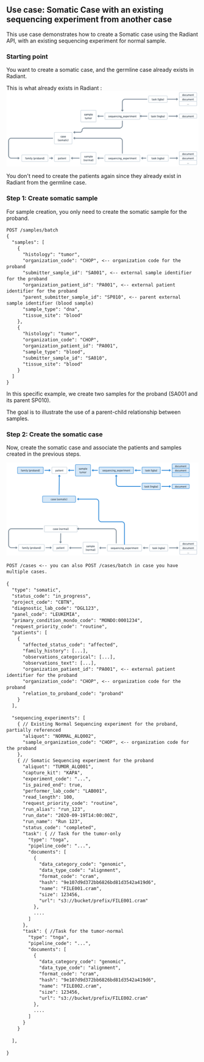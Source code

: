 ## Use case: Somatic Case with an existing sequencing experiment from another case 

This use case demonstrates how to create a Somatic case using the Radiant API, with an existing sequencing experiment for normal sample. 


### Starting point  
You want to create a somatic case, and the germline case already exists in Radiant. 

This is what already exists in Radiant :
![img/initial_solo_germinal.png](img/initial_solo_germinal.png)

You don't need to create the patients again since they already exist in Radiant from the germline case.
  

### Step 1: Create somatic sample
For sample creation, you only need to create the somatic sample for the proband.

```
POST /samples/batch
{
  "samples": [
    {
      "histology": "tumor",
      "organization_code": "CHOP", <-- organization code for the proband
      "submitter_sample_id": "SA001", <-- external sample identifier for the proband
      "organization_patient_id": "PA001", <-- external patient identifier for the proband
      "parent_submitter_sample_id": "SP010", <-- parent external sample identifier (blood sample)
      "sample_type": "dna",
      "tissue_site": "blood"
    },
    {
      "histology": "tumor",
      "organization_code": "CHOP",
      "organization_patient_id": "PA001",
      "sample_type": "blood",
      "submitter_sample_id": "SA010",
      "tissue_site": "blood"
    }            
  ]
} 
```

In this specific example, we create two samples for the proband (SA001 and its parent SP010).

The goal is to illustrate the use of a parent-child relationship between samples.

### Step 2: Create the somatic case

Now, create the somatic case and associate the patients and samples created in the previous steps.

![img/complete_somatic.png](img/complete_somatic.png)

```
POST /cases <-- you can also POST /cases/batch in case you have multiple cases. 

{
  "type": "somatic",
  "status_code": "in_progress",
  "project_code": "CBTN",
  "diagnostic_lab_code": "DGL123",
  "panel_code": "LEUKEMIA",
  "primary_condition_mondo_code": "MONDO:0001234",  
  "request_priority_code": "routine",  
  "patients": [
    {
      "affected_status_code": "affected",
      "family_history": [...],
      "observations_categorical": [...],
      "observations_text": [...],
      "organization_patient_id": "PA001", <-- external patient identifier for the proband
      "organization_code": "CHOP", <-- organization code for the proband
      "relation_to_proband_code": "proband"
    }
  ],

  "sequencing_experiments": [
    { // Existing Normal Sequencing experiment for the proband, partially referenced
      "aliquot": "NORMAL_ALQ002",
      "sample_organization_code": "CHOP", <-- organization code for the proband
    },
    { // Somatic Sequencing experiment for the proband
      "aliquot": "TUMOR_ALQ001",
      "capture_kit": "KAPA",
      "experiment_code": "...",
      "is_paired_end": true,
      "performer_lab_code": "LAB001",
      "read_length": 100,
      "request_priority_code": "routine",
      "run_alias": "run_123",
      "run_date": "2020-09-19T14:00:00Z",
      "run_name": "Run 123",
      "status_code": "completed",
      "task": { // Task for the tumor-only
        "type": "toga",
        "pipeline_code": "...",
        "documents": [
          {
            "data_category_code": "genomic",
            "data_type_code": "alignment",
            "format_code": "cram",
            "hash": "9e107d9d372bb6826bd81d3542a419d6",
            "name": "FILE001.cram",
            "size": 123456,
            "url": "s3://bucket/prefix/FILE001.cram"
          },
          ....
        ]
      },
      "task": { //Task for the tumor-normal
        "type": "tnga",
        "pipeline_code": "...",
        "documents": [
          {
            "data_category_code": "genomic",
            "data_type_code": "alignment",
            "format_code": "cram",
            "hash": "9e107d9d372bb6826bd81d3542a419d6",
            "name": "FILE002.cram",
            "size": 123456,
            "url": "s3://bucket/prefix/FILE002.cram"
          },
          ....
        ]
      }      
    }
                
  ],

}
```


